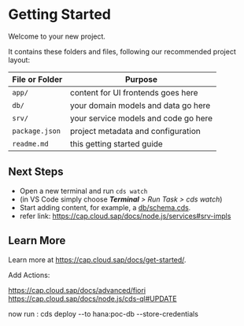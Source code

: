 # Getting Started

Welcome to your new project.

It contains these folders and files, following our recommended project layout:

File or Folder | Purpose
---------|----------
`app/` | content for UI frontends goes here
`db/` | your domain models and data go here
`srv/` | your service models and code go here
`package.json` | project metadata and configuration
`readme.md` | this getting started guide


## Next Steps

- Open a new terminal and run `cds watch` 
- (in VS Code simply choose _**Terminal** > Run Task > cds watch_)
- Start adding content, for example, a [db/schema.cds](db/schema.cds).
- refer link: https://cap.cloud.sap/docs/node.js/services#srv-impls


## Learn More

Learn more at https://cap.cloud.sap/docs/get-started/.


Add Actions: 

https://cap.cloud.sap/docs/advanced/fiori
https://cap.cloud.sap/docs/node.js/cds-ql#UPDATE


now run : cds deploy --to hana:poc-db  --store-credentials